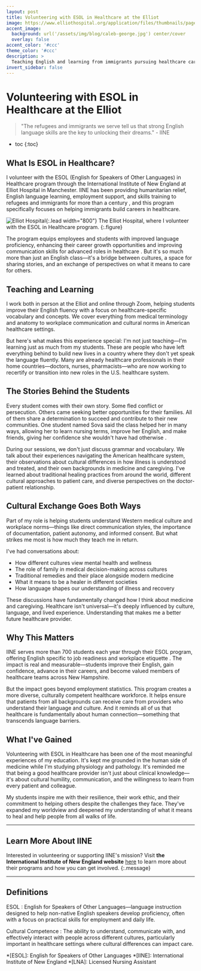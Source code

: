 ```yaml
---
layout: post
title: Volunteering with ESOL in Healthcare at the Elliot
image: https://www.elliothospital.org/application/files/thumbnails/page_hero_image/2216/9834/0950/Elliot_Hospital_June_2023_FOR_WEB.jpg
accent_image: 
  background: url('/assets/img/blog/caleb-george.jpg') center/cover
  overlay: false
accent_color: '#ccc'
theme_color: '#ccc'
description: >
  Teaching English and learning from immigrants pursuing healthcare careers through IINE at Elliot Hospital.
invert_sidebar: false
---
```


# Volunteering with ESOL in Healthcare at the Elliot

> "The refugees and immigrants we serve tell us that strong English language skills are the key to unlocking their dreams." - IINE

* toc
{:toc}


## What Is ESOL in Healthcare?
I volunteer with the ESOL (English for Speakers of Other Languages) in Healthcare program through the International Institute of New England at Elliot Hospital in Manchester. IINE has been providing humanitarian relief, English language learning, employment support, and skills training to refugees and immigrants for more than a century , and this program specifically focuses on helping immigrants build careers in healthcare.

![Elliot Hospital](https://www.elliothospital.org/application/files/thumbnails/page_hero_image/2216/9834/0950/Elliot_Hospital_June_2023_FOR_WEB.jpg "Elliot Hospital in Manchester, NH"){:.lead width="800"}
The Elliot Hospital, where I volunteer with the ESOL in Healthcare program.
{:.figure}

The program equips employees and students with improved language proficiency, enhancing their career growth opportunities and improving communication skills for advanced roles in healthcare . But it's so much more than just an English class—it's a bridge between cultures, a space for sharing stories, and an exchange of perspectives on what it means to care for others.

## Teaching and Learning
I work both in person at the Elliot and online through Zoom, helping students improve their English fluency with a focus on healthcare-specific vocabulary and concepts. We cover everything from medical terminology and anatomy to workplace communication and cultural norms in American healthcare settings.

But here's what makes this experience special: I'm not just teaching—I'm learning just as much from my students. These are people who have left everything behind to build new lives in a country where they don't yet speak the language fluently. Many are already healthcare professionals in their home countries—doctors, nurses, pharmacists—who are now working to recertify or transition into new roles in the U.S. healthcare system.

## The Stories Behind the Students
Every student comes with their own story. Some fled conflict or persecution. Others came seeking better opportunities for their families. All of them share a determination to succeed and contribute to their new communities. One student named Sova said the class helped her in many ways, allowing her to learn nursing terms, improve her English, and make friends, giving her confidence she wouldn't have had otherwise .

During our sessions, we don't just discuss grammar and vocabulary. We talk about their experiences navigating the American healthcare system, their observations about cultural differences in how illness is understood and treated, and their own backgrounds in medicine and caregiving. I've learned about traditional healing practices from around the world, different cultural approaches to patient care, and diverse perspectives on the doctor-patient relationship.

## Cultural Exchange Goes Both Ways
Part of my role is helping students understand Western medical culture and workplace norms—things like direct communication styles, the importance of documentation, patient autonomy, and informed consent. But what strikes me most is how much they teach me in return.

I've had conversations about:
- How different cultures view mental health and wellness
- The role of family in medical decision-making across cultures
- Traditional remedies and their place alongside modern medicine
- What it means to be a healer in different societies
- How language shapes our understanding of illness and recovery

These discussions have fundamentally changed how I think about medicine and caregiving. Healthcare isn't universal—it's deeply influenced by culture, language, and lived experience. Understanding that makes me a better future healthcare provider.

## Why This Matters
IINE serves more than 700 students each year through their ESOL program, offering English specific to job readiness and workplace etiquette . The impact is real and measurable—students improve their English, gain confidence, advance in their careers, and become valued members of healthcare teams across New Hampshire.

But the impact goes beyond employment statistics. This program creates a more diverse, culturally competent healthcare workforce. It helps ensure that patients from all backgrounds can receive care from providers who understand their language and culture. And it reminds all of us that healthcare is fundamentally about human connection—something that transcends language barriers.

## What I've Gained
Volunteering with ESOL in Healthcare has been one of the most meaningful experiences of my education. It's kept me grounded in the human side of medicine while I'm studying physiology and pathology. It's reminded me that being a good healthcare provider isn't just about clinical knowledge—it's about cultural humility, communication, and the willingness to learn from every patient and colleague.

My students inspire me with their resilience, their work ethic, and their commitment to helping others despite the challenges they face. They've expanded my worldview and deepened my understanding of what it means to heal and help people from all walks of life.

* * * 

## Learn More About IINE
Interested in volunteering or supporting IINE's mission? Visit **the International Institute of New England website** [here](https://iine.org/) to learn more about their programs and how you can get involved.
{:.message}
* * *

## Definitions
ESOL
: English for Speakers of Other Languages—language instruction designed to help non-native English speakers develop proficiency, often with a focus on practical skills for employment and daily life.

Cultural Competence
: The ability to understand, communicate with, and effectively interact with people across different cultures, particularly important in healthcare settings where cultural differences can impact care.



*[ESOL]: English for Speakers of Other Languages
*[IINE]: International Institute of New England
*[LNA]: Licensed Nursing Assistant